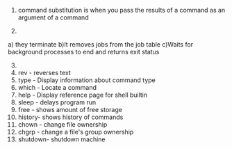 1) command substitution is when you pass the results of a command as an argument of a command

2)
a) they terminate
b)It removes jobs from the job table
c)Waits for background processes to end and returns exit status 

3) 
1) rev - reverses text
2) type - Display information about command type
3) which - Locate a command
4) help - Display reference page for shell builtin
5) sleep - delays program run
6) free - shows amount of free storage
7) history- shows history of commands
8) chown - change file ownership
9) chgrp - change a file's group ownership
10) shutdown- shutdown machine